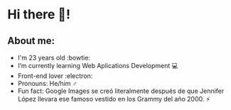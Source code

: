 # Hi there 👋!

## About me:
>>> 
+ I'm 23 years old :bowtie:
+ I’m currently learning Web Aplications Development 💻
+ Front-end lover :electron:
+ Pronouns: He/him ♂️
+ Fun fact: Google Images se creó literalmente después de que Jennifer López llevara ese famoso vestido en los Grammy del año 2000. ⚡

## 
